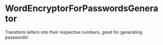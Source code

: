 # WordEncryptorForPasswordsGenerator
Transform letters into their respective numbers, great for generating passwords!

